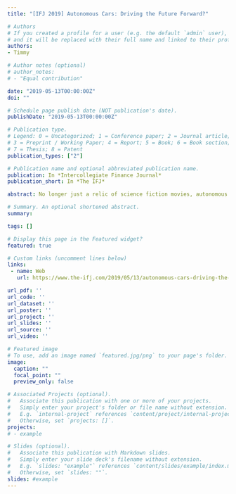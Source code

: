 ```yaml
---
title: "[IFJ 2019] Autonomous Cars: Driving the Future Forward?"

# Authors
# If you created a profile for a user (e.g. the default `admin` user), write the username (folder name) here 
# and it will be replaced with their full name and linked to their profile.
authors: 
- Timmy

# Author notes (optional)
# author_notes:
# - "Equal contribution"

date: "2019-05-13T00:00:00Z"
doi: ""

# Schedule page publish date (NOT publication's date).
publishDate: "2019-05-13T00:00:00Z"

# Publication type.
# Legend: 0 = Uncategorized; 1 = Conference paper; 2 = Journal article;
# 3 = Preprint / Working Paper; 4 = Report; 5 = Book; 6 = Book section;
# 7 = Thesis; 8 = Patent
publication_types: ["2"]

# Publication name and optional abbreviated publication name.
publication: In *Intercollegiate Finance Journal*
publication_short: In *The IFJ*

abstract: No longer just a relic of science fiction movies, autonomous cars have become a reality. Autonomous cars are heavily researched and developed by both large technology companies and traditional car manufacturers.Within a couple of years, autonomous cars will be able to transport people from one place to another on a massive scale. However, their emergence would actually lead to safety concerns and umemployment crisis. With these drawbacks in mind, would autonomous cars drive our future forward?

# Summary. An optional shortened abstract.
summary:

tags: []

# Display this page in the Featured widget?
featured: true

# Custom links (uncomment lines below)
links:
 - name: Web
   url: https://www.the-ifj.com/2019/05/13/autonomous-cars-driving-the-future-forward/

url_pdf: ''
url_code: ''
url_dataset: ''
url_poster: ''
url_project: ''
url_slides: ''
url_source: ''
url_video: ''

# Featured image
# To use, add an image named `featured.jpg/png` to your page's folder. 
image:
  caption: ""
  focal_point: ""
  preview_only: false

# Associated Projects (optional).
#   Associate this publication with one or more of your projects.
#   Simply enter your project's folder or file name without extension.
#   E.g. `internal-project` references `content/project/internal-project/index.md`.
#   Otherwise, set `projects: []`.
projects:
# - example

# Slides (optional).
#   Associate this publication with Markdown slides.
#   Simply enter your slide deck's filename without extension.
#   E.g. `slides: "example"` references `content/slides/example/index.md`.
#   Otherwise, set `slides: ""`.
slides: #example
---
```

